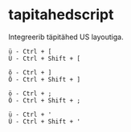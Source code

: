 # tapitahedscript

Integreerib täpitähed US layoutiga.


```
ü - Ctrl + [
Ü - Ctrl + Shift + [

õ - Ctrl + ]
Õ - Ctrl + Shift + ]

ö - Ctrl + ;
Ö - Ctrl + Shift + ;

ü - Ctrl + '
Ü - Ctrl + Shift + '

```
